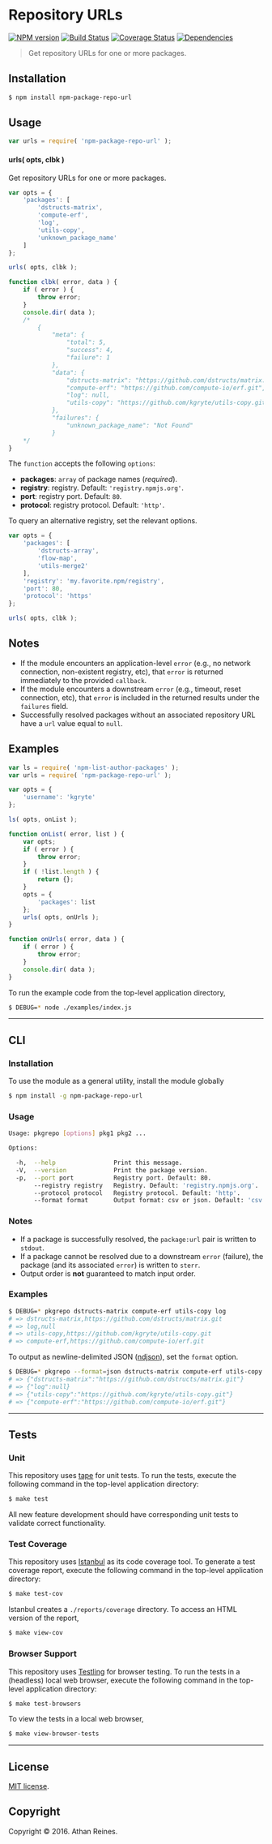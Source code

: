 Repository URLs
===
[![NPM version][npm-image]][npm-url] [![Build Status][build-image]][build-url] [![Coverage Status][coverage-image]][coverage-url] [![Dependencies][dependencies-image]][dependencies-url]

> Get repository URLs for one or more packages.


## Installation

``` bash
$ npm install npm-package-repo-url
```


## Usage

``` javascript
var urls = require( 'npm-package-repo-url' );
```

#### urls( opts, clbk )

Get repository URLs for one or more packages.

``` javascript
var opts = {
	'packages': [
		'dstructs-matrix',
		'compute-erf',
		'log',
		'utils-copy',
		'unknown_package_name'
	]	
};

urls( opts, clbk );

function clbk( error, data ) {
	if ( error ) {
		throw error;
	}
	console.dir( data );
	/*
		{
			"meta": {
				"total": 5,
				"success": 4,
				"failure": 1
			},
			"data": {
				"dstructs-matrix": "https://github.com/dstructs/matrix.git",
				"compute-erf": "https://github.com/compute-io/erf.git",
				"log": null,
				"utils-copy": "https://github.com/kgryte/utils-copy.git"
			},
			"failures": {
				"unknown_package_name": "Not Found"
			}
	*/
}
```

The `function` accepts the following `options`:

*	__packages__: `array` of package names (*required*).
*	__registry__: registry. Default: `'registry.npmjs.org'`.
*	__port__: registry port. Default: `80`.
* 	__protocol__: registry protocol. Default: `'http'`.

To query an alternative registry, set the relevant options.

``` javascript
var opts = {
	'packages': [
		'dstructs-array',
		'flow-map',
		'utils-merge2'
	],
	'registry': 'my.favorite.npm/registry',
	'port': 80,
	'protocol': 'https'
};

urls( opts, clbk );
```


## Notes

*	If the module encounters an application-level `error` (e.g., no network connection, non-existent registry, etc), that `error` is returned immediately to the provided `callback`.
*	If the module encounters a downstream `error` (e.g., timeout, reset connection, etc), that `error` is included in the returned results under the `failures` field.
*	Successfully resolved packages without an associated repository URL have a `url` value equal to `null`.


## Examples

``` javascript
var ls = require( 'npm-list-author-packages' );
var urls = require( 'npm-package-repo-url' );

var opts = {
	'username': 'kgryte'
};

ls( opts, onList );

function onList( error, list ) {
	var opts;
	if ( error ) {
		throw error;
	}
	if ( !list.length ) {
		return {};
	}
	opts = {
		'packages': list
	};
	urls( opts, onUrls );
}

function onUrls( error, data ) {
	if ( error ) {
		throw error;
	}
	console.dir( data );
}
```

To run the example code from the top-level application directory,

``` bash
$ DEBUG=* node ./examples/index.js
```


---
## CLI

### Installation

To use the module as a general utility, install the module globally

``` bash
$ npm install -g npm-package-repo-url
```


### Usage

``` bash
Usage: pkgrepo [options] pkg1 pkg2 ...

Options:

  -h,  --help                Print this message.
  -V,  --version             Print the package version.
  -p,  --port port           Registry port. Default: 80.
       --registry registry   Registry. Default: 'registry.npmjs.org'.
       --protocol protocol   Registry protocol. Default: 'http'.
       --format format       Output format: csv or json. Default: 'csv'.
```


### Notes

*	If a package is successfully resolved, the `package:url` pair is written to `stdout`.
*	If a package cannot be resolved due to a downstream `error` (failure), the package (and its associated `error`) is written to `sterr`.
*	Output order is __not__ guaranteed to match input order.


### Examples

``` bash
$ DEBUG=* pkgrepo dstructs-matrix compute-erf utils-copy log
# => dstructs-matrix,https://github.com/dstructs/matrix.git
# => log,null
# => utils-copy,https://github.com/kgryte/utils-copy.git
# => compute-erf,https://github.com/compute-io/erf.git
```

To output as newline-delimited JSON ([ndjson][ndjson]), set the `format` option.

``` bash
$ DEBUG=* pkgrepo --format=json dstructs-matrix compute-erf utils-copy log
# => {"dstructs-matrix":"https://github.com/dstructs/matrix.git"}
# => {"log":null}
# => {"utils-copy":"https://github.com/kgryte/utils-copy.git"}
# => {"compute-erf":"https://github.com/compute-io/erf.git"}
```


---
## Tests

### Unit

This repository uses [tape][tape] for unit tests. To run the tests, execute the following command in the top-level application directory:

``` bash
$ make test
```

All new feature development should have corresponding unit tests to validate correct functionality.


### Test Coverage

This repository uses [Istanbul][istanbul] as its code coverage tool. To generate a test coverage report, execute the following command in the top-level application directory:

``` bash
$ make test-cov
```

Istanbul creates a `./reports/coverage` directory. To access an HTML version of the report,

``` bash
$ make view-cov
```


### Browser Support

This repository uses [Testling][testling] for browser testing. To run the tests in a (headless) local web browser, execute the following command in the top-level application directory:

``` bash
$ make test-browsers
```

To view the tests in a local web browser,

``` bash
$ make view-browser-tests
```

<!-- [![browser support][browsers-image]][browsers-url] -->


---
## License

[MIT license](http://opensource.org/licenses/MIT).


## Copyright

Copyright &copy; 2016. Athan Reines.


[npm-image]: http://img.shields.io/npm/v/npm-package-repo-url.svg
[npm-url]: https://npmjs.org/package/npm-package-repo-url

[build-image]: http://img.shields.io/travis/kgryte/npm-package-repo-url/master.svg
[build-url]: https://travis-ci.org/kgryte/npm-package-repo-url

[coverage-image]: https://img.shields.io/codecov/c/github/kgryte/npm-package-repo-url/master.svg
[coverage-url]: https://codecov.io/github/kgryte/npm-package-repo-url?branch=master

[dependencies-image]: http://img.shields.io/david/kgryte/npm-package-repo-url.svg
[dependencies-url]: https://david-dm.org/kgryte/npm-package-repo-url

[dev-dependencies-image]: http://img.shields.io/david/dev/kgryte/npm-package-repo-url.svg
[dev-dependencies-url]: https://david-dm.org/dev/kgryte/npm-package-repo-url

[github-issues-image]: http://img.shields.io/github/issues/kgryte/npm-package-repo-url.svg
[github-issues-url]: https://github.com/kgryte/npm-package-repo-url/issues

[tape]: https://github.com/substack/tape
[istanbul]: https://github.com/gotwarlost/istanbul
[testling]: https://ci.testling.com

[csv]: https://en.wikipedia.org/wiki/Comma-separated_values
[ndjson]: https://github.com/ndjson/ndjson-spec
